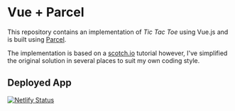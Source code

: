 # Vue + Parcel

This repository contains an implementation of _Tic Tac Toe_ using Vue.js and is built using [Parcel](https://parceljs.org/).

The implementation is based on a [scotch.io](https://scotch.io/tutorials/building-a-tic-tac-toe-game-with-vue-2-part-1#toc-setup) tutorial however, I've simplified the original solution in several places to suit my own coding style.

## Deployed App

[![Netlify Status](https://api.netlify.com/api/v1/badges/c58c439c-b55f-4633-afb5-33e88bd4adbf/deploy-status)](https://app.netlify.com/sites/naughty-hermann-f239f1/deploys)
